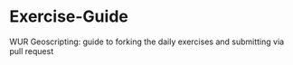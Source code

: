 # Exercise-Guide
WUR Geoscripting: guide to forking the daily exercises and submitting via pull request
